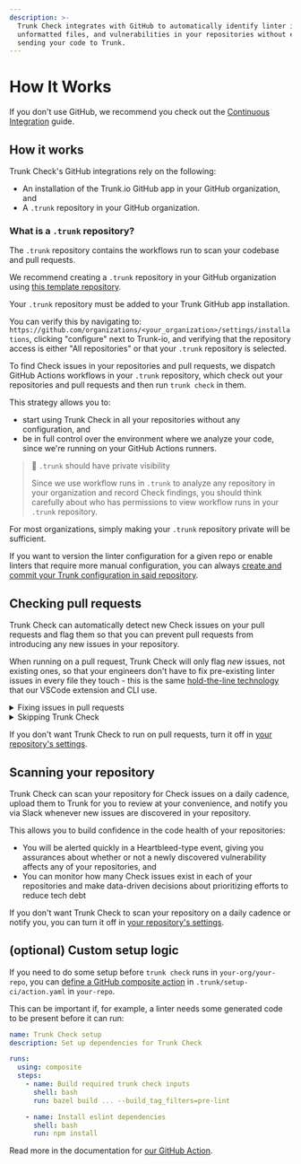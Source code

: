 ```yaml
---
description: >-
  Trunk Check integrates with GitHub to automatically identify linter issues,
  unformatted files, and vulnerabilities in your repositories without ever
  sending your code to Trunk.
---
```


# How It Works

If you don't use GitHub, we recommend you check out the [Continuous Integration](../continuous-integration/gitlab-and-other-ci-integration.md) guide.

## How it works

Trunk Check's GitHub integrations rely on the following:

- An installation of the Trunk.io GitHub app in your GitHub organization, and
- A `.trunk` repository in your GitHub organization.

### What is a `.trunk` repository?

The `.trunk` repository contains the workflows run to scan your codebase and pull requests.

We recommend creating a `.trunk` repository in your GitHub organization using [this template repository](https://github.com/trunk-io/.trunk-template).

Your `.trunk` repository must be added to your Trunk GitHub app installation.

You can verify this by navigating to: `https://github.com/organizations/<your_organization>/settings/installations`, clicking "configure" next to Trunk-io, and verifying that the repository access is either "All repositories" or that your `.trunk` repository is selected.

To find Check issues in your repositories and pull requests, we dispatch GitHub Actions workflows in your `.trunk` repository, which check out your repositories and pull requests and then run `trunk check` in them.

This strategy allows you to:

- start using Trunk Check in all your repositories without any configuration, and
- be in full control over the environment where we analyze your code, since we're running on your GitHub Actions runners.

> 🚧 `.trunk` should have private visibility
>
> Since we use workflow runs in `.trunk` to analyze any repository in your organization and record Check findings, you should think carefully about who has permissions to view workflow runs in your `.trunk` repository.

For most organizations, simply making your `.trunk` repository private will be sufficient.

If you want to version the linter configuration for a given repo or enable linters that require more manual configuration, you can always [create and commit your Trunk configuration in said repository](../../advanced-setup/cli/init-in-a-git-repo.md#single-player-mode).

## Checking pull requests

Trunk Check can automatically detect new Check issues on your pull requests and flag them so that you can prevent pull requests from introducing any new issues in your repository.

When running on a pull request, Trunk Check will only flag _new_ issues, not existing ones, so that your engineers don't have to fix pre-existing linter issues in every file they touch - this is the same [hold-the-line technology](../../configuration/hold-the-line.md) that our VSCode extension and CLI use.

<details>

<summary>Fixing issues in pull requests</summary>

To confirm that you've fixed issues identified by Trunk Check before pushing your pull request, just run `trunk check`.

If Trunk continues to identify new Check issues on your PR, first try merging the latest changes from your base branch.

When Trunk runs on a PR, it runs on a commit that merges your PR into its base branch, just like GitHub workflows.

If this continues to fail, then run `git checkout refs/pull/<PR number>/merge && trunk check`.

This is a reference to the merge commit GitHub creates.

</details>

<details>

<summary>Skipping Trunk Check</summary>

You can include `/trunk skip-check` in the body of a PR description (i.e. the first comment on a given PR) to mark Trunk Check as "skipped".

Trunk Check will still run on your PR and report issues, but this will allow the PR to pass a GitHub required status check on `Trunk Check`.

This can be helpful if Check is flagging known issues in a given PR which you don't want to [ignore](../../configuration/ignoring-issues-and-files.md), which if you're doing a large refactor, can come in very handy.

</details>

If you don't want Trunk Check to run on pull requests, turn it off in [your repository's settings](https://app.trunk.io).

## Scanning your repository

Trunk Check can scan your repository for Check issues on a daily cadence, upload them to Trunk for you to review at your convenience, and notify you via Slack whenever new issues are discovered in your repository.

This allows you to build confidence in the code health of your repositories:

- You will be alerted quickly in a Heartbleed-type event, giving you assurances about whether or not a newly discovered vulnerability affects any of your repositories, and
- You can monitor how many Check issues exist in each of your repositories and make data-driven decisions about prioritizing efforts to reduce tech debt

If you don't want Trunk Check to scan your repository on a daily cadence or notify you, you can turn it off in [your repository's settings](https://app.trunk.io).

## (optional) Custom setup logic

If you need to do some setup before `trunk check` runs in `your-org/your-repo`, you can [define a GitHub composite action](https://docs.github.com/en/actions/creating-actions/creating-a-composite-action) in `.trunk/setup-ci/action.yaml` in `your-repo`.

This can be important if, for example, a linter needs some generated code to be present before it can run:

```yaml
name: Trunk Check setup
description: Set up dependencies for Trunk Check

runs:
  using: composite
  steps:
    - name: Build required trunk check inputs
      shell: bash
      run: bazel build ... --build_tag_filters=pre-lint

    - name: Install eslint dependencies
      shell: bash
      run: npm install
```

Read more in the documentation for [our GitHub Action](https://github.com/trunk-io/trunk-action#custom-setup).
